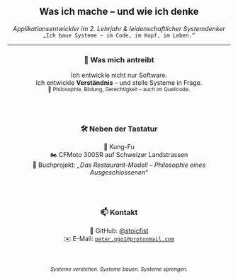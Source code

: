 <h2 align="center">Was ich mache – und wie ich denke</h2>

<p align="center"><i>Applikationsentwickler im 2. Lehrjahr & leidenschaftlicher Systemdenker</i><br>
<code>„Ich baue Systeme – im Code, im Kopf, im Leben.“</code></p>

---

<div align="center">

### 🎯 Was mich antreibt  
Ich entwickle nicht nur Software.  
Ich entwickle <b>Verständnis</b> – und stelle Systeme in Frage.  
<sub>📖 Philosophie, Bildung, Gerechtigkeit – auch im Quellcode.</sub>

<br><br>

### 🛠️ Neben der Tastatur  
🐉 Kung-Fu  
🏍️ CFMoto 300SR auf Schweizer Landstrassen  
📘 Buchprojekt: <i>„Das Restaurant-Modell – Philosophie eines Ausgeschlossenen“</i>

<br><br>

### 📫 Kontakt  
🔗 GitHub: <a href="https://github.com/stoicfist">@stoicfist</a>  
✉️ E-Mail: <code>peter.ngo1@protonmail.com</code>

<br><br>
<sub><i>Systeme verstehen. Systeme bauen. Systeme sprengen.</i></sub>

</div>
